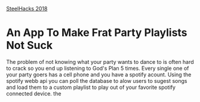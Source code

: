 <a href='http://hackaparty.net'>SteelHacks 2018</a>
<h1>An App To Make Frat Party Playlists Not Suck</h1>
<p>The problem of not knowing what your party wants to dance to is often hard to crack so you end up listening to God's Plan 5 times. Every single one of your party goers has a cell phone and you have a spotify acount. Using the spotify webb api you can poll the database to alow users to sugest songs and load them to a custom playlist to play out of your favorite spotify connected device. the </p>

